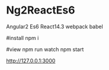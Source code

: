 # Ng2ReactEs6
Angular2 Es6 React14.3 webpack babel 

#install
npm i

#view 
npm run watch
npm start

http://127.0.0.1:3000
